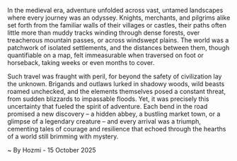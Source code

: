 
In the medieval era, adventure unfolded across vast, untamed landscapes where every journey was an odyssey. Knights, merchants, and pilgrims alike set forth from the familiar walls of their villages or castles, their paths often little more than muddy tracks winding through dense forests, over treacherous mountain passes, or across windswept plains. The world was a patchwork of isolated settlements, and the distances between them, though quantifiable on a map, felt immeasurable when traversed on foot or horseback, taking weeks or even months to cover.

Such travel was fraught with peril, for beyond the safety of civilization lay the unknown. Brigands and outlaws lurked in shadowy woods, wild beasts roamed unchecked, and the elements themselves posed a constant threat, from sudden blizzards to impassable floods. Yet, it was precisely this uncertainty that fueled the spirit of adventure. Each bend in the road promised a new discovery – a hidden abbey, a bustling market town, or a glimpse of a legendary creature – and every arrival was a triumph, cementing tales of courage and resilience that echoed through the hearths of a world still brimming with mystery.

~ By Hozmi - 15 October 2025

